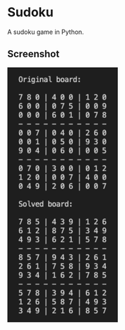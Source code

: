 # Sudoku

A sudoku game in Python.

## Screenshot

<img src="sudoku-terminal-screenshot.png" width="250">
